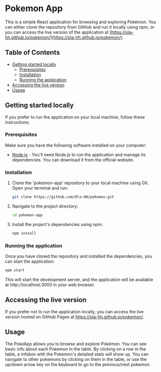 # Pokemon App

This is a simple React application for browsing and exploring Pokémon. You can either clone the repository from GitHub and run it locally using npm, or you can access the live version of the application at [https://ola-hh.github.io/pokemon/](https://ola-hh.github.io/pokemon/).

## Table of Contents

- [Getting started locally](#getting-started-locally)
  - [Prerequisites](#prerequisites)
  - [Installation](#installation)
  - [Running the application](#running-the-application)
- [Accessing the live version](#accessing-the-live-version)
- [Usage](#usage)

## Getting started locally

If you prefer to run the application on your local machine, follow these instructions:

### Prerequisites

Make sure you have the following software installed on your computer:

- [Node.js](https://nodejs.org/) - You'll need Node.js to run the application and manage its dependencies. You can download it from the official website.

### Installation

1. Clone the 'pokemon-app' repository to your local machine using Git. Open your terminal and run:

   ```bash
   git clone https://github.com/Ola-HH/pokemon.git

2. Navigate to the project directory:

   ```bash
   cd pokemon-app

3. Install the project's dependencies using npm:

   ```bash
   npm install

### Running the application

Once you have cloned the repository and installed the dependencies, you can start the application:

  ```bash
  npm start
  ```

This will start the development server, and the application will be available at http://localhost:3000 in your web browser.

## Accessing the live version

If you prefer not to run the application locally, you can access the live version hosted on GitHub Pages at https://ola-hh.github.io/pokemon/.

## Usage

The PokeApp allows you to browse and explore Pokémon. You can see basic info about each Pokemon in the table. By clicking on a row in the table, a infobox with the Pokemon's detailed stats will show up. You can navigate to other pokemons by clicking on them in the table, or use the up/down arrow key on the keyboard to go to the previous/next pokemon.

   
